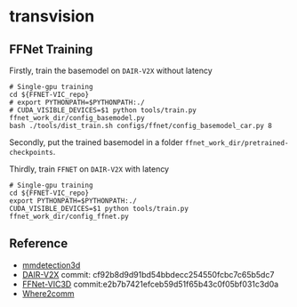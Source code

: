 # transvision

## FFNet Training

Firstly, train the basemodel on `DAIR-V2X` without latency

```shell
# Single-gpu training
cd ${FFNET-VIC_repo}
# export PYTHONPATH=$PYTHONPATH:./
# CUDA_VISIBLE_DEVICES=$1 python tools/train.py ffnet_work_dir/config_basemodel.py
bash ./tools/dist_train.sh configs/ffnet/config_basemodel_car.py 8
```

Secondly, put the trained basemodel in a folder `ffnet_work_dir/pretrained-checkpoints`.

Thirdly, train `FFNET` on `DAIR-V2X` with latency

```shell
# Single-gpu training
cd ${FFNET-VIC_repo}
export PYTHONPATH=$PYTHONPATH:./
CUDA_VISIBLE_DEVICES=$1 python tools/train.py ffnet_work_dir/config_ffnet.py
```

## Reference

- [mmdetection3d](https://github.com/open-mmlab/mmdetection3d/tree/v1.2.0)
- [DAIR-V2X](https://github.com/AIR-THU/DAIR-V2X) commit: cf92b8d9d91bd54bbdecc254550fcbc7c65b5dc7
- [FFNet-VIC3D](https://github.com/haibao-yu/FFNet-VIC3D) commit:e2b7b7421efceb59d51f65b43c0f05bf031c3d0a
- [Where2comm](https://github.com/MediaBrain-SJTU/Where2comm)
